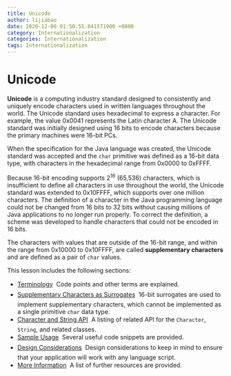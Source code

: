 ```yaml
---
title: Unicode
author: lijiabao
date: 2020-12-06 01:50:55.841571900 +0800
category: Internationalization
categories: Internationalization
tags: Internationalization
---
```


# Unicode

**Unicode** is a computing industry standard designed to consistently and uniquely encode characters used in written languages throughout the world. The Unicode standard uses hexadecimal to express a character. For example, the value 0x0041 represents the Latin character A. The Unicode standard was initially designed using 16 bits to encode characters because the primary machines were 16-bit PCs.

When the specification for the Java language was created, the Unicode standard was accepted and the `char` primitive was defined as a 16-bit data type, with characters in the hexadecimal range from 0x0000 to 0xFFFF.

Because 16-bit encoding supports 2<sup>16</sup> (65,536) characters, which is insufficient to define all characters in use throughout the world, the Unicode standard was extended to 0x10FFFF, which supports over one million characters. The definition of a character in the Java programming language could not be changed from 16 bits to 32 bits without causing millions of Java applications to no longer run properly. To correct the definition, a scheme was developed to handle characters that could not be encoded in 16 bits.

The characters with values that are outside of the 16-bit range, and within the range from 0x10000 to 0x10FFFF, are called **supplementary characters** and are defined as a pair of `char` values.

This lesson includes the following sections:

- [Terminology](terminology.html) &#150; Code points and other terms are explained.
- [Supplementary Characters as Surrogates](supplementaryChars.html) &#150; 16-bit surrogates are used to implement supplementary characters, which cannot be implemented as a single primitive `char` data type.
- [Character and String API](characterClass.html) &#150; A listing of related API for the `Character`, `String`, and related classes.
- [Sample Usage](usage.html) &#150; Several useful code snippets are provided.
- [Design Considerations](design.html) &#150; Design considerations to keep in mind to ensure that your application will work with any language script.
- [More Information](info.html) &#150; A list of further resources are provided.
